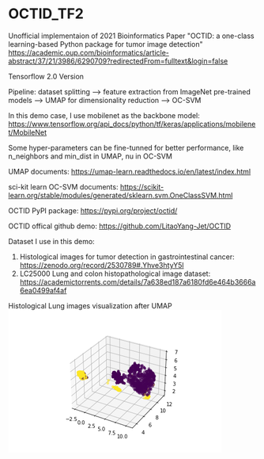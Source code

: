 # OCTID_TF2

Unofficial implementaion of 2021 Bioinformatics Paper "OCTID: a one-class learning-based Python package for tumor image detection" https://academic.oup.com/bioinformatics/article-abstract/37/21/3986/6290709?redirectedFrom=fulltext&login=false

Tensorflow 2.0 Version

Pipeline: dataset splitting --> feature extraction from ImageNet pre-trained models --> UMAP for dimensionality reduction --> OC-SVM

In this demo case, I use mobilenet as the backbone model: https://www.tensorflow.org/api_docs/python/tf/keras/applications/mobilenet/MobileNet

Some hyper-parameters can be fine-tunned for better performance, like n_neighbors and min_dist in UMAP, nu in OC-SVM

UMAP documents: https://umap-learn.readthedocs.io/en/latest/index.html

sci-kit learn OC-SVM documents: https://scikit-learn.org/stable/modules/generated/sklearn.svm.OneClassSVM.html

OCTID PyPI package: https://pypi.org/project/octid/

OCTID offical github demo: https://github.com/LitaoYang-Jet/OCTID

Dataset I use in this demo:
1. Histological images for tumor detection in gastrointestinal cancer: https://zenodo.org/record/2530789#.Yhve3htyY5l
2. LC25000 Lung and colon histopathological image dataset: https://academictorrents.com/details/7a638ed187a6180fd6e464b3666a6ea0499af4af

Histological Lung images visualization after UMAP
![lung_validation_feature_dim](lung_validation_feature_dim.png)





